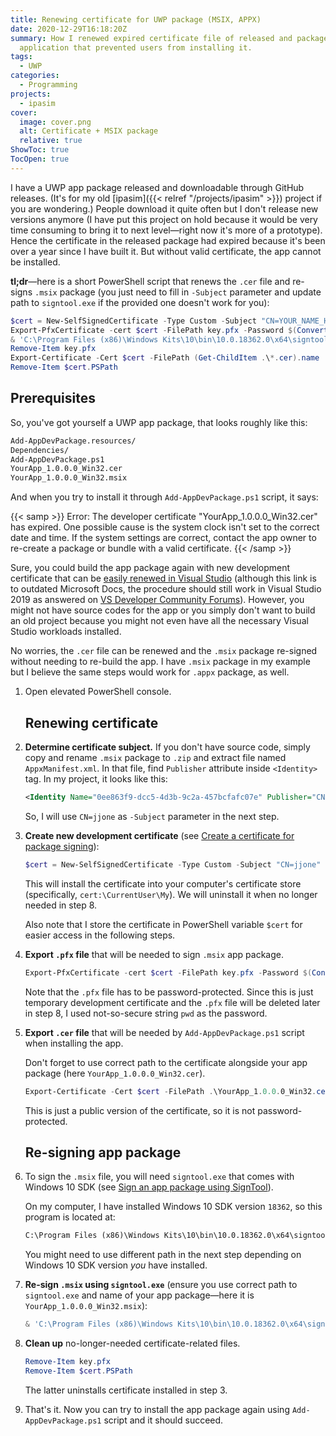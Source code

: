 ```yaml
---
title: Renewing certificate for UWP package (MSIX, APPX)
date: 2020-12-29T16:18:20Z
summary: How I renewed expired certificate file of released and packaged UWP
  application that prevented users from installing it.
tags:
  - UWP
categories:
  - Programming
projects:
  - ipasim
cover:
  image: cover.png
  alt: Certificate + MSIX package
  relative: true
ShowToc: true
TocOpen: true
---
```


I have a UWP app package released and downloadable through GitHub releases.
(It's for my old [ipasim]({{< relref "/projects/ipasim" >}}) project if you are wondering.)
People download it quite often but I don't release new versions anymore (I have put this project on hold because it would be very time consuming to bring it to next level&mdash;right now it's more of a prototype).
Hence the certificate in the released package had expired because it's been over a year since I have built it.
But without valid certificate, the app cannot be installed.

**tl;dr**&mdash;here is a short PowerShell script that renews the `.cer` file and re-signs `.msix` package (you just need to fill in `-Subject` parameter and update path to `signtool.exe` if the provided one doesn't work for you):

```ps1
$cert = New-SelfSignedCertificate -Type Custom -Subject "CN=YOUR_NAME_HERE" -KeyUsage DigitalSignature -FriendlyName "devcert" -CertStore Cert:\CurrentUser\My\ -TextExtension @("2.5.29.37={text}1.3.6.1.5.5.7.3.3", "2.5.29.19={text}")
Export-PfxCertificate -cert $cert -FilePath key.pfx -Password $(ConvertTo-SecureString -String "pwd" -Force -AsPlainText)
& 'C:\Program Files (x86)\Windows Kits\10\bin\10.0.18362.0\x64\signtool.exe' sign /fd sha256 /a /f key.pfx /p pwd .\*.msix
Remove-Item key.pfx
Export-Certificate -Cert $cert -FilePath (Get-ChildItem .\*.cer).name
Remove-Item $cert.PSPath
```

## Prerequisites

So, you've got yourself a UWP app package, that looks roughly like this:

```txt
Add-AppDevPackage.resources/
Dependencies/
Add-AppDevPackage.ps1
YourApp_1.0.0.0_Win32.cer
YourApp_1.0.0.0_Win32.msix
```

And when you try to install it through `Add-AppDevPackage.ps1` script, it says:

{{< samp >}}
Error: The developer certificate "YourApp_1.0.0.0_Win32.cer" has expired. One possible cause is the system clock isn't set to the correct date and time. If the system settings are correct, contact the app owner to re-create a package or bundle with a valid certificate.
{{< /samp >}}

Sure, you could build the app package again with new development certificate that can be [easily renewed in Visual Studio](https://docs.microsoft.com/en-us/previous-versions/br230260(v=vs.110)#renewing-a-certificate) (although this link is to outdated Microsoft Docs, the procedure should still work in Visual Studio 2019 as answered on [VS Developer Community Forums](https://developercommunity.visualstudio.com/content/problem/612872/create-test-certificate-option-missing-from-uwp-sd.html)).
However, you might not have source codes for the app or you simply don't want to build an old project because you might not even have all the necessary Visual Studio workloads installed.

No worries, the `.cer` file can be renewed and the `.msix` package re-signed without needing to re-build the app.
I have `.msix` package in my example but I believe the same steps would work for `.appx` package, as well.

1. Open elevated PowerShell console.

   ## Renewing certificate

2. **Determine certificate subject.**
   If you don't have source code, simply copy and rename `.msix` package to `.zip` and extract file named `AppxManifest.xml`.
   In that file, find `Publisher` attribute inside `<Identity>` tag.
   In my project, it looks like this:

   ```xml
   <Identity Name="0ee863f9-dcc5-4d3b-9c2a-457bcfafc07e" Publisher="CN=jjone" Version="1.0.1.0" ProcessorArchitecture="x86" />
   ```

   So, I will use `CN=jjone` as `-Subject` parameter in the next step.

3. **Create new development certificate** (see [Create a certificate for package signing](https://docs.microsoft.com/en-us/windows/msix/package/create-certificate-package-signing)):

   ```ps1
   $cert = New-SelfSignedCertificate -Type Custom -Subject "CN=jjone" -KeyUsage DigitalSignature -FriendlyName "devcert" -CertStore Cert:\CurrentUser\My\ -TextExtension @("2.5.29.37={text}1.3.6.1.5.5.7.3.3", "2.5.29.19={text}")
   ```

   This will install the certificate into your computer's certificate store (specifically, `cert:\CurrentUser\My`).
   We will uninstall it when no longer needed in step 8.

   Also note that I store the certificate in PowerShell variable `$cert` for easier access in the following steps.

4. **Export `.pfx` file** that will be needed to sign `.msix` app package.

   ```ps1
   Export-PfxCertificate -cert $cert -FilePath key.pfx -Password $(ConvertTo-SecureString -String "pwd" -Force -AsPlainText)
   ```

   Note that the `.pfx` file has to be password-protected.
   Since this is just temporary development certificate and the `.pfx` file will be deleted later in step 8, I used not-so-secure string `pwd` as the password.

5. **Export `.cer` file** that will be needed by `Add-AppDevPackage.ps1` script when installing the app.

   Don't forget to use correct path to the certificate alongside your app package (here `YourApp_1.0.0.0_Win32.cer`).

   ```ps1
   Export-Certificate -Cert $cert -FilePath .\YourApp_1.0.0.0_Win32.cer
   ```

   This is just a public version of the certificate, so it is not password-protected.

   ## Re-signing app package

6. To sign the `.msix` file, you will need `signtool.exe` that comes with Windows 10 SDK (see [Sign an app package using SignTool](https://docs.microsoft.com/en-us/windows/msix/package/sign-app-package-using-signtool)).

   On my computer, I have installed Windows 10 SDK version `18362`, so this program is located at:

   ```txt
   C:\Program Files (x86)\Windows Kits\10\bin\10.0.18362.0\x64\signtool.exe
   ```

   You might need to use different path in the next step depending on Windows 10 SDK version *you* have installed.

7. **Re-sign `.msix` using `signtool.exe`** (ensure you use correct path to `signtool.exe` and name of your app package&mdash;here it is `YourApp_1.0.0.0_Win32.msix`):

   ```ps1
   & 'C:\Program Files (x86)\Windows Kits\10\bin\10.0.18362.0\x64\signtool.exe' sign /fd sha256 /a /f key.pfx /p pwd .\YourApp_1.0.0.0_Win32.msix
   ```

8. **Clean up** no-longer-needed certificate-related files.

   ```ps1
   Remove-Item key.pfx
   Remove-Item $cert.PSPath
   ```

   The latter uninstalls certificate installed in step 3.

9. That's it.
   Now you can try to install the app package again using `Add-AppDevPackage.ps1` script and it should succeed.
